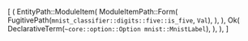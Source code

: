 [
    (
        EntityPath::ModuleItem(
            ModuleItemPath::Form(
                FugitivePath(`mnist_classifier::digits::five::is_five`, `Val`),
            ),
        ),
        Ok(
            DeclarativeTerm(`~core::option::Option mnist::MnistLabel`),
        ),
    ),
]